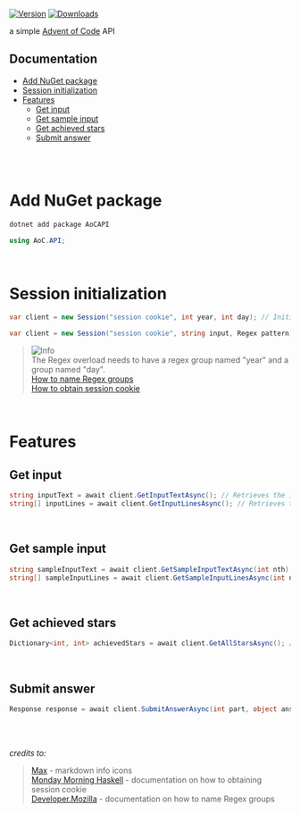 [![Version](https://img.shields.io/nuget/v/AoCAPI)](https://www.nuget.org/packages/AoCAPI)
[![Downloads](https://img.shields.io/nuget/dt/AoCAPI)](https://www.nuget.org/packages/AoCAPI)

a simple [Advent of Code](https://adventofcode.com) API

## Documentation

- [Add NuGet package](#add-nuget-package)
- [Session initialization](#session-initialization)
- [Features](#features)
    - [Get input](#get-input)
    - [Get sample input](#get-sample-input)
    - [Get achieved stars](#get-achieved-stars)
    - [Submit answer](#submit-answer)

<br><br>

# Add NuGet package

```bash
dotnet add package AoCAPI
```

```csharp
using AoC.API;
```

<br>

# Session initialization

```csharp
var client = new Session("session cookie", int year, int day); // Initializes a new instance of the session class with a specified cookie, year and day.
```

```csharp
var client = new Session("session cookie", string input, Regex pattern); // Initializes a new instance of the session class with a specified cookie, input string and regex pattern.
```

> <picture>
>   <source media="(prefers-color-scheme: dark)" srcset="https://github.com/Mqxx/GitHub-Markdown/blob/main/blockquotes/badge/dark-theme/info.svg">
>   <img alt="Info" src="https://github.com/Mqxx/GitHub-Markdown/blob/main/blockquotes/badge/dark-theme/Info">
> </picture><br>
> The Regex overload needs to have a regex group named "year" and a group named "day".
> <br> <a href="https://developer.mozilla.org/en-US/docs/Web/JavaScript/Reference/Regular_expressions/Named_capturing_group">How to name Regex groups</a>
> <br> <a href="https://mmhaskell.com/blog/2023/1/30/advent-of-code-fetching-puzzle-input-using-the-api#authentication">How to obtain session cookie</a>

<br>

# Features

## Get input

```csharp
string inputText = await client.GetInputTextAsync(); // Retrieves the input text for the Advent of Code puzzle.
string[] inputLines = await client.GetInputLinesAsync(); // Retrieves the input lines for the Advent of Code puzzle.
```

<br>

## Get sample input

```csharp
string sampleInputText = await client.GetSampleInputTextAsync(int nth); // Retrieves the nth sample input text of the Advent of Code puzzle.
string[] sampleInputLines = await client.GetSampleInputLinesAsync(int nth); // Retrieves the nth sample input lines of the Advent of Code puzzle.
```

<br>

## Get achieved stars

```csharp
Dictionary<int, int> achievedStars = await client.GetAllStarsAsync(); // Retrieves the number of stars earned for each year's Advent of Code. (key: year, value: stars)
```

<br>

## Submit answer

```csharp
Response response = await client.SubmitAnswerAsync(int part, object answer); // Submits the answer for a specific part of the Advent of Code puzzle. Returns whether the answer was true or false and a cooldown if existent.
```

<br><br>

*credits to:*
> [Max](https://github.com/Mqxx) - markdown info icons <br>
> [Monday Morning Haskell](https://mmhaskell.com/) - documentation on how to obtaining session cookie <br>
> [Developer.Mozilla](https://developer.mozilla.org) - documentation on how to name Regex groups
